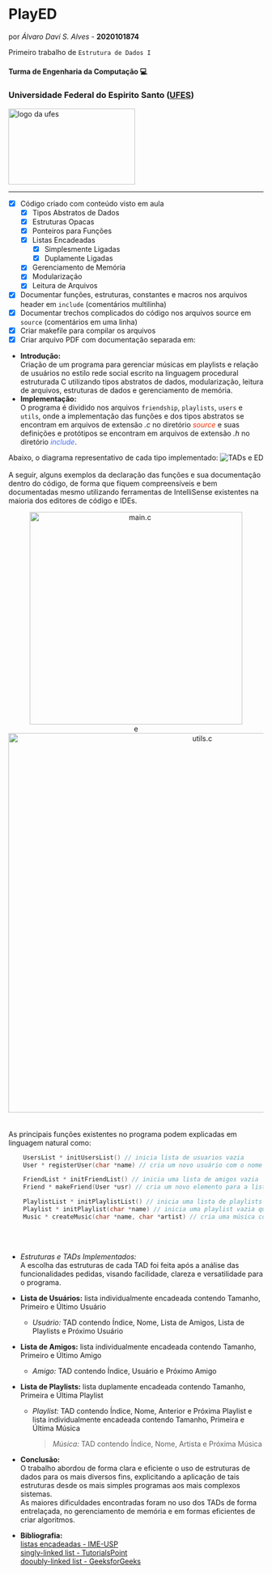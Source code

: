 # PlayED

por _Álvaro Davi S. Alves_ - **2020101874**

Primeiro trabalho de ```Estrutura de Dados I```


#### Turma de Engenharia da Computação :computer:

### Universidade Federal do Espirito Santo ([UFES](https://ufes.br))


<img src="https://www.ufes.br/sites/all/themes/padrao_ufes/images/marca_ufes.png" alt="logo da ufes" height="150px" width="250px">   

____


- [x] Código criado com conteúdo visto em aula
    - [x] Tipos Abstratos de Dados
    - [x] Estruturas Opacas
    - [x] Ponteiros para Funções
    - [x] Listas Encadeadas
        - [x] Simplesmente Ligadas
        - [x] Duplamente Ligadas
    - [x] Gerenciamento de Memória
    - [x] Modularização
    - [x] Leitura de Arquivos

- [x] Documentar funções, estruturas, constantes e macros nos arquivos header em `include` (comentários multilinha)  
- [x] Documentar trechos complicados do código nos arquivos source em `source` (comentários em uma linha)  
- [x] Criar makefile para compilar os arquivos
- [x] Criar arquivo PDF com documentação separada em:  
- **Introdução:**  
Criação de um programa para gerenciar músicas em playlists e relação de usuários no estilo rede social escrito na linguagem procedural estruturada C utilizando tipos abstratos de dados, modularização, leitura de arquivos, estruturas de dados e gerenciamento de memória.  
- **Implementação:**  
O programa é dividido nos arquivos ```friendship```, ```playlists```, ```users``` e ```utils```, onde a implementação das funções e dos tipos abstratos se encontram em arquivos de extensão _.c_ no diretório <span style="color:#f02c00">_source_</span> e suas definições e protótipos se encontram em arquivos de extensão _.h_ no diretório <span style="color:#426cf5">_include_</span>.  

Abaixo, o diagrama representativo de cada tipo implementado:
![TADs e ED](https://raw.githubusercontent.com/AlvaroDavi5/PlayED-Data_Structures/dev/img/diagram.png)
<br>
<br>
A seguir, alguns exemplos da declaração das funções e sua documentação dentro do código, de forma que fiquem compreensíveis e bem documentadas mesmo utilizando ferramentas de IntelliSense existentes na maioria dos editores de código e IDEs.  
<div align="center">
	<img src="https://raw.githubusercontent.com/AlvaroDavi5/PlayED-Data_Structures/dev/img/main.png" alt="main.c" height="420px"/>
	<br>e
	<img src="https://raw.githubusercontent.com/AlvaroDavi5/PlayED-Data_Structures/dev/img/utils.png" alt="utils.c" width="750px"/>
</div>
<br>
<br>
As principais funções existentes no programa podem explicadas em linguagem natural como:

```c++
	UsersList * initUsersList() // inicia lista de usuarios vazia
	User * registerUser(char *name) // cria um novo usuário com o nome fornecido

	FriendList * initFriendList() // inicia uma lista de amigos vazia
	Friend * makeFriend(User *usr) // cria um novo elemento para a lista de amigos que aponta para um usuário em específico

	PlaylistList * initPlaylistList() // inicia uma lista de playlists vazia
	Playlist * initPlaylist(char *name) // inicia uma playlist vazia que é um elemento de uma lista e uma lista ao mesmo tempo
	Music * createMusic(char *name, char *artist) // cria uma música com nome e artista fornecidos
```
<br>
<br>

* _Estruturas e TADs Implementados:_  
 A escolha das estruturas de cada TAD foi feita após a análise das funcionalidades pedidas, visando facilidade, clareza e versatilidade para o programa.

 - **Lista de Usuários:** lista individualmente encadeada contendo Tamanho, Primeiro e Último Usuário
   * _Usuário:_ TAD contendo Índice, Nome, Lista de Amigos, Lista de Playlists e Próximo Usuário
 - **Lista de Amigos:** lista individualmente encadeada contendo Tamanho, Primeiro e Último Amigo
   * _Amigo:_ TAD contendo Índice, Usuário e Próximo Amigo
 - **Lista de Playlists:** lista duplamente encadeada contendo Tamanho, Primeira e Última Playlist
   * _Playlist:_ TAD contendo Índice, Nome, Anterior e Próxima Playlist e lista individualmente encadeada contendo Tamanho, Primeira e Última Música
     > _Música:_ TAD contendo Índice, Nome, Artista e Próxima Música

- **Conclusão:**  
O trabalho abordou de forma clara e eficiente o uso de estruturas de dados para os mais diversos fins, explicitando a aplicação de tais estruturas desde os mais simples programas aos mais complexos sistemas.  
As maiores dificuldades encontradas foram no uso dos TADs de forma entrelaçada, no gerenciamento de memória e em formas eficientes de criar algoritmos.  

- **Bibliografia:**  
[listas encadeadas - IME-USP](https://www.ime.usp.br/~pf/algoritmos/aulas/lista.html)  
[singly-linked list - TutorialsPoint](https://www.tutorialspoint.com/data_structures_algorithms/linked_list_program_in_c.htm)  
[dooubly-linked list - GeeksforGeeks](https://www.geeksforgeeks.org/doubly-linked-list/)  

